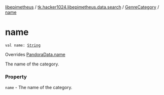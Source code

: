 [libepimetheus](../../index.md) / [tk.hacker1024.libepimetheus.data.search](../index.md) / [GenreCategory](index.md) / [name](./name.md)

# name

`val name: `[`String`](https://kotlinlang.org/api/latest/jvm/stdlib/kotlin/-string/index.html)

Overrides [PandoraData.name](../../tk.hacker1024.libepimetheus.data/-pandora-data/name.md)

The name of the category.

### Property

`name` - The name of the category.
